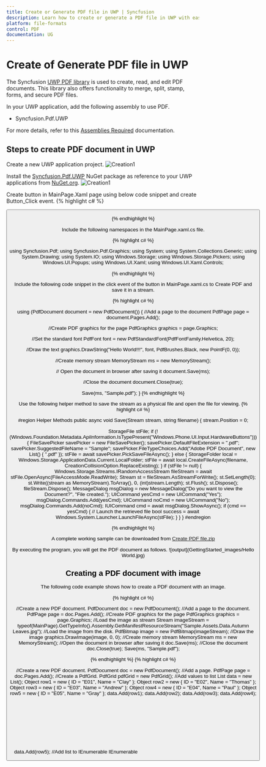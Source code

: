 ```yaml
---
title: Create or Generate PDF file in UWP | Syncfusion
description: Learn how to create or generate a PDF file in UWP with easy steps using Syncfusion UWP PDF library without depending on Adobe.
platform: file-formats
control: PDF
documentation: UG
---
```


# Create of Generate PDF file in UWP

The Syncfusion [UWP PDF library](https://www.syncfusion.com/pdf-framework/uwp/pdf-library) is used to create, read, and edit PDF documents. This library also offers functionality to merge, split, stamp, forms, and secure PDF files.

In your UWP application, add the following assembly to use PDF.

* Syncfusion.Pdf.UWP

For more details, refer to this [Assemblies Required](/File-Formats/PDF/Assemblies-Required) documentation.

## Steps to create PDF document in UWP

Create a new UWP application project. 
![Creation1](UWP_images/Creation1.jpg)

Install the [Syncfusion.Pdf.UWP](https://www.nuget.org/packages/Syncfusion.Pdf.UWP/) NuGet package as reference to your UWP applications from [NuGet.org](https://www.nuget.org/).
![Creation1](UWP_images/Creation2.jpeg)

Create button in MainPage.Xaml page using below code snippet and create Button_Click event.
{% highlight c# %}

<Grid>
  <Button Content="CreatePDF" HorizontalAlignment="Center"  VerticalAlignment="Center" Width="150" Height="100" Click="Button_Click" />
</Grid>

{% endhighlight %}

Include the following namespaces in the MainPage.xaml.cs file.

{% highlight c# %}

using Syncfusion.Pdf;
using Syncfusion.Pdf.Graphics;
using System;
using System.Collections.Generic;
using System.Drawing;
using System.IO;
using Windows.Storage;
using Windows.Storage.Pickers;
using Windows.UI.Popups;
using Windows.UI.Xaml;
using Windows.UI.Xaml.Controls;

{% endhighlight %}

Include the following code snippet in the click event of the button in MainPage.xaml.cs to Create PDF and save it in a stream.

{% highlight c# %}

using (PdfDocument document = new PdfDocument())
{
//Add a page to the document
PdfPage page = document.Pages.Add();

//Create PDF graphics for the page
PdfGraphics graphics = page.Graphics;

//Set the standard font
PdfFont font = new PdfStandardFont(PdfFontFamily.Helvetica, 20);

//Draw the text
graphics.DrawString("Hello World!!!", font, PdfBrushes.Black, new PointF(0, 0));

//Create memory stream
MemoryStream ms = new MemoryStream();

// Open the document in browser after saving it
document.Save(ms);

//Close the document
document.Close(true);

Save(ms, "Sample.pdf");
}
{% endhighlight %}

Use the following helper method to save the stream as a physical file and open the file for viewing.
{% highlight c# %}

#region Helper Methods
public async void Save(Stream stream, string filename)
{
stream.Position = 0; 

StorageFile stFile; 
if (!(Windows.Foundation.Metadata.ApiInformation.IsTypePresent("Windows.Phone.UI.Input.HardwareButtons"))) 
{ 
    FileSavePicker savePicker = new FileSavePicker(); 
    savePicker.DefaultFileExtension = ".pdf"; 
    savePicker.SuggestedFileName = "Sample"; 
    savePicker.FileTypeChoices.Add("Adobe PDF Document", new List<string>() { ".pdf" }); 
    stFile = await savePicker.PickSaveFileAsync(); 
} 
else 
{ 
    StorageFolder local = Windows.Storage.ApplicationData.Current.LocalFolder; 
    stFile = await local.CreateFileAsync(filename, CreationCollisionOption.ReplaceExisting); 
} 
if (stFile != null) 
{ 
    Windows.Storage.Streams.IRandomAccessStream fileStream = await stFile.OpenAsync(FileAccessMode.ReadWrite); 
    Stream st = fileStream.AsStreamForWrite(); 
    st.SetLength(0); 
    st.Write((stream as MemoryStream).ToArray(), 0, (int)stream.Length); 
    st.Flush(); 
    st.Dispose(); 
    fileStream.Dispose(); 
    MessageDialog msgDialog = new MessageDialog("Do you want to view the Document?", "File created."); 
    UICommand yesCmd = new UICommand("Yes"); 
    msgDialog.Commands.Add(yesCmd); 
    UICommand noCmd = new UICommand("No"); 
    msgDialog.Commands.Add(noCmd); 
    IUICommand cmd = await msgDialog.ShowAsync(); 
    if (cmd == yesCmd) 
    { 
        // Launch the retrieved file 
        bool success = await Windows.System.Launcher.LaunchFileAsync(stFile); 
    } 
} 
}
#endregion

{% endhighlight %}

A complete working sample can be downloaded from [Create PDF file.zip](http://www.syncfusion.com/downloads/support/directtrac/general/ze/UWP_Sample1746484692 )

By executing the program, you will get the PDF document as follows.
![output](GettingStarted_images/Hello World.jpg)

## Creating a PDF document with image

The following code example shows how to create a PDF document with an image.

{% highlight c# %}

//Create a new PDF document.
PdfDocument doc = new PdfDocument();
//Add a page to the document.
PdfPage page = doc.Pages.Add();
//Create PDF graphics for the page
PdfGraphics graphics = page.Graphics;
//Load the image as stream
Stream imageStream = typeof(MainPage).GetTypeInfo().Assembly.GetManifestResourceStream("Sample.Assets.Data.Autumn Leaves.jpg");
//Load the image from the disk.
PdfBitmap image = new PdfBitmap(imageStream);
//Draw the image
graphics.DrawImage(image, 0, 0);
//Create memory stream
MemoryStream ms = new MemoryStream();
//Open the document in browser after saving it
doc.Save(ms);
//Close the document
doc.Close(true);
Save(ms, "Sample.pdf");

{% endhighlight %}
{% highlight c# %}

//Create a new PDF document.
PdfDocument doc = new PdfDocument();
//Add a page.
PdfPage page = doc.Pages.Add();
//Create a PdfGrid.
PdfGrid pdfGrid = new PdfGrid();
//Add values to list
List<object> data = new List<object>();
Object row1 = new { ID = "E01", Name = "Clay" };
Object row2 = new { ID = "E02", Name = "Thomas" };
Object row3 = new { ID = "E03", Name = "Andrew" };
Object row4 = new { ID = "E04", Name = "Paul" };
Object row5 = new { ID = "E05", Name = "Gray" };
data.Add(row1);
data.Add(row2);
data.Add(row3);
data.Add(row4);
data.Add(row5);
//Add list to IEnumerable
IEnumerable<object> dataTable = data;
//Assign data source.
pdfGrid.DataSource = dataTable;
//Draw grid to the page of PDF document.
pdfGrid.Draw(page, new PointF(10, 10));
//Save the PDF document to stream.
MemoryStream stream = new MemoryStream();
await doc.SaveAsync(stream);
//Close the document.
doc.Close(true);
//Save the stream as PDF document file in local machine. Refer to PDF/UWP section for respected code samples.
Save(stream, "Output.pdf");

{% endhighlight %}

## Creating a simple PDF document with basic elements
The [PdfDocument](https://help.syncfusion.com/cr/file-formats/Syncfusion.Pdf.PdfDocument.html) object represents an entire PDF document that is being created. The following code example shows how to create a PDF document and add a [PdfPage](https://help.syncfusion.com/cr/file-formats/Syncfusion.Pdf.PdfPage.html) to it along with the [PdfPageSettings](https://help.syncfusion.com/cr/file-formats/Syncfusion.Pdf.PdfPageSettings.html).

{% highlight c# %}

//Creates a new PDF document
PdfDocument document = new PdfDocument();
//Adds page settings
document.PageSettings.Orientation = PdfPageOrientation.Landscape;
document.PageSettings.Margins.All = 50;
//Adds a page to the document
PdfPage page = document.Pages.Add();
PdfGraphics graphics = page.Graphics;

{% endhighlight %}

1. Essential PDF has APIs similar to the .NET GDI plus which helps to draw elements to the PDF page just like 2D drawing in .NET. 
2. Unlike System.Drawing APIs all the units are measured in point instead of pixel. 
3. In PDF, all the elements are placed in absolute positions and has the possibility for content overlapping if misplaced. 
4. Essential PDF provides the rendered bounds for each and every elements added through [PdfLayoutResult](https://help.syncfusion.com/cr/file-formats/Syncfusion.Pdf.Graphics.PdfLayoutResult.html) objects. This can be used to add successive elements and prevent content overlap.

The following code example explains how to add an image from disk to a PDF document, by providing the rectangle coordinates. 
{% highlight c# %}

//Load the image as stream
Stream imageStream = typeof(MainPage).GetTypeInfo().Assembly.GetManifestResourceStream("Sample.Assets.Data.AdventureCycle.jpg");
//Load the image from the stream.
PdfImage image = PdfImage.FromStream(imageStream);
RectangleF bounds = new RectangleF(176, 0, 390, 130);
//Draws the image to the PDF page
page.Graphics.DrawImage(image, bounds);

{% endhighlight %}

The following methods can be used to add text to a PDF document.

1. [DrawString()](https://help.syncfusion.com/cr/file-formats/Syncfusion.Pdf.Graphics.PdfGraphics.html#Syncfusion_Pdf_Graphics_PdfGraphics_DrawString_System_String_Syncfusion_Pdf_Graphics_PdfFont_Syncfusion_Pdf_Graphics_PdfBrush_System_Drawing_PointF_) method of the [PdfGraphics](https://help.syncfusion.com/cr/file-formats/Syncfusion.Pdf.Graphics.PdfGraphics.html)
2. [PdfTextElement](https://help.syncfusion.com/cr/file-formats/Syncfusion.Pdf.Graphics.PdfTextElement.html) class.

The ```PdfTextElement``` provides the layout result of the added text by using the location of the next element that decides to prevent content overlapping. This is not available in the ```DrawString``` method. 

The following code example adds the necessary text such as address, invoice number and date to create a basic invoice application. 
{% highlight c# %}

PdfBrush solidBrush = new PdfSolidBrush(new PdfColor(126, 151, 173));
bounds = new RectangleF(0, bounds.Bottom + 90, graphics.ClientSize.Width, 30);
//Draws a rectangle to place the heading in that region.
graphics.DrawRectangle(solidBrush, bounds);
//Creates a font for adding the heading in the page
PdfFont subHeadingFont = new PdfStandardFont(PdfFontFamily.TimesRoman, 14);
//Creates a text element to add the invoice number
PdfTextElement element = new PdfTextElement("INVOICE " + id.ToString(), subHeadingFont);
element.Brush = PdfBrushes.White;

//Draws the heading on the page
PdfLayoutResult result = element.Draw(page, new PointF(10, bounds.Top + 8));
string currentDate = "DATE " + DateTime.Now.ToString("MM/dd/yyyy");
//Measures the width of the text to place it in the correct location
SizeF textSize = subHeadingFont.MeasureString(currentDate);
PointF textPosition = new PointF(graphics.ClientSize.Width - textSize.Width - 10, result.Bounds.Y);
//Draws the date by using DrawString method
graphics.DrawString(currentDate, subHeadingFont, element.Brush, textPosition);
PdfFont timesRoman = new PdfStandardFont(PdfFontFamily.TimesRoman, 10);
//Creates text elements to add the address and draw it to the page.
element = new PdfTextElement("BILL TO ", timesRoman);
element.Brush = new PdfSolidBrush(new PdfColor(126, 155, 203));
result = element.Draw(page, new PointF(10, result.Bounds.Bottom + 25));
PdfPen linePen = new PdfPen(new PdfColor(126, 151, 173), 0.70f);
PointF startPoint = new PointF(0, result.Bounds.Bottom + 3);
PointF endPoint = new PointF(graphics.ClientSize.Width, result.Bounds.Bottom + 3);
//Draws a line at the bottom of the address
graphics.DrawLine(linePen, startPoint, endPoint);

{% endhighlight %}

Essential PDF provides two types of table models. The difference between both the table models can be referred from the link 
[Difference between PdfLightTable and PdfGrid](/file-formats/pdf/working-with-tables#difference-between-pdflighttable-and-pdfgrid "difference-between-pdflighttable-and-pdfgrid")

Since the invoice document requires only simple cell customizations, the given code example explains how to create a simple invoice table by using [PdfGrid](https://help.syncfusion.com/cr/file-formats/Syncfusion.Pdf.Grid.PdfGrid.html).

{% highlight c# %}

//Creates the datasource for the table
DataTable invoiceDetails = GetProductDetailsAsDataTable();
//Creates a PDF grid
PdfGrid grid = new PdfGrid();
//Adds the data source
grid.DataSource = invoiceDetails;
//Creates the grid cell styles
PdfGridCellStyle cellStyle = new PdfGridCellStyle();
cellStyle.Borders.All = PdfPens.White;
PdfGridRow header = grid.Headers[0];
//Creates the header style
PdfGridCellStyle headerStyle = new PdfGridCellStyle();
headerStyle.Borders.All = new PdfPen(new PdfColor(126, 151, 173));
headerStyle.BackgroundBrush = new PdfSolidBrush(new PdfColor(126, 151, 173));
headerStyle.TextBrush = PdfBrushes.White;
headerStyle.Font = new PdfStandardFont(PdfFontFamily.TimesRoman, 14f, PdfFontStyle.Regular);

//Adds cell customizations
for (int i = 0; i < header.Cells.Count; i++)
{
if (i == 0 || i == 1)
header.Cells[i].StringFormat = new PdfStringFormat(PdfTextAlignment.Left, PdfVerticalAlignment.Middle);
else
header.Cells[i].StringFormat = new PdfStringFormat(PdfTextAlignment.Right, PdfVerticalAlignment.Middle);
}

//Applies the header style
header.ApplyStyle(headerStyle);
cellStyle.Borders.Bottom = new PdfPen(new PdfColor(217, 217, 217), 0.70f);
cellStyle.Font = new PdfStandardFont(PdfFontFamily.TimesRoman, 12f);
cellStyle.TextBrush = new PdfSolidBrush(new PdfColor(131, 130, 136));
//Creates the layout format for grid
PdfGridLayoutFormat layoutFormat = new PdfGridLayoutFormat();
// Creates layout format settings to allow the table pagination
layoutFormat.Layout = PdfLayoutType.Paginate;
//Draws the grid to the PDF page.
PdfGridLayoutResult gridResult = grid.Draw(page, new RectangleF(new PointF(0, result.Bounds.Bottom + 40), new SizeF(graphics.ClientSize.Width, graphics.ClientSize.Height - 100)), layoutFormat);

{% endhighlight %}

The following code example shows how to save the invoice document to disk and dispose the [PdfDocument](https://help.syncfusion.com/cr/file-formats/Syncfusion.Pdf.PdfDocument.html) object.
{% highlight c# %}
//Save the PDF document to stream.
MemoryStream stream = new MemoryStream();
await document.SaveAsync(stream);
//Close the document.
document.Close(true);
//Save the stream as PDF document file in local machine. Refer to PDF/UWP section for respected code samples.
Save(stream, "Sample.pdf");
{% endhighlight %}

The following screenshot shows the invoice PDF document created by using Essential PDF.
![invoice](GettingStarted_images/GettingStarted_img1.jpeg)

## Filling forms

An interactive form, sometimes referred to as an AcroForm is a collection of fields for gathering information interactively from the user. A PDF document can contain any number of fields appearing in any combination of pages, all of that make a single, globally interactive form spanning the entire document.

Essential PDF allows you to create and manipulate existing form in PDF document. To work with existing form documents, the following namespaces are required.

1. Syncfusion.Pdf
2. Syncfusion.Pdf.Parsing

The following guide shows how to fill a sample PDF form as shown.

![Form Fill](GettingStarted_images/GettingStarted_img2.jpeg)

Essential PDF allows you to fill the form fields by using [PdfLoadedField](https://help.syncfusion.com/cr/file-formats/Syncfusion.Pdf.Parsing.PdfLoadedField.html) class. You can get the form field either by using its field name or field index.

{% highlight c# %}

//Create the file open picker
var picker = new FileOpenPicker();
picker.FileTypeFilter.Add(".pdf");
//Browse and chose the file
StorageFile file = await picker.PickSingleFileAsync();
//Creates an empty PDF loaded document instance
PdfLoadedDocument loadedDocument = new PdfLoadedDocument();
//Loads or opens an existing PDF document through Open method of PdfLoadedDocument class
await loadedDocument.OpenAsync(file);
//Loads the form
PdfLoadedForm form = loadedDocument.Form;
//Fills the textbox field by using index
(form.Fields[0] as PdfLoadedTextBoxField).Text = "John";
//Fills the textbox fields by using field name
(form.Fields["LastName"] as PdfLoadedTextBoxField).Text = "Doe";
(form.Fields["Address"] as PdfLoadedTextBoxField).Text = " John Doe \n 123 Main St \n Anytown, USA";
//Loads the radio button group
PdfLoadedRadioButtonItemCollection radioButtonCollection = (form.Fields["Gender"] as PdfLoadedRadioButtonListField).Items;
//Checks the 'Male' option
radioButtonCollection[0].Checked = true;
//Checks the 'business' checkbox field
(form.Fields["Business"] as PdfLoadedCheckBoxField).Checked = true;
//Checks the 'retiree' checkbox field
(form.Fields["Retiree"] as PdfLoadedCheckBoxField).Checked = true;
//Save the PDF document to stream.
MemoryStream stream = new MemoryStream();
await loadedDocument.SaveAsync(stream);
//Close the document.
loadedDocument.Close(true);
//Save the stream as PDF document file in local machine. Refer to PDF/UWP section for respected code samples.
Save(stream, "output.pdf");

{% endhighlight %}

The filled form is shown in adobe reader application as follows.

![Form Fill](GettingStarted_images/GettingStarted_img3.jpeg)











